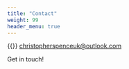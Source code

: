```yaml
---
title: "Contact"
weight: 99
header_menu: true
---
```


{{<icon class="fa fa-envelope">}}&nbsp;[christopherspenceuk@outlook.com](mailto:christopherspenceuk@outlook.com)

Get in touch!
